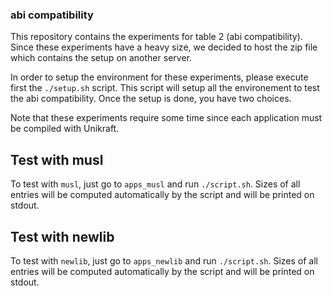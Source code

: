 ### abi compatibility

This repository contains the experiments for table 2 (abi
compatibility). Since these experiments have a heavy size, we decided
to host the zip file which contains the setup on another server.

In order to setup the environment for these experiments, please
execute first the `./setup.sh` script. This script will setup all the
environement to test the abi compatibility. Once the setup is done,
you have two choices.

Note that these experiments require some time since each application
must be compiled with Unikraft.

## Test with musl

To test with `musl`, just go to `apps_musl` and run `./script.sh`.
Sizes of all entries will be computed automatically by the script and
will be printed on stdout.

## Test with newlib

To test with `newlib`, just go to `apps_newlib` and run `./script.sh`.
Sizes of all entries will be computed automatically by the script and
will be printed on stdout.
